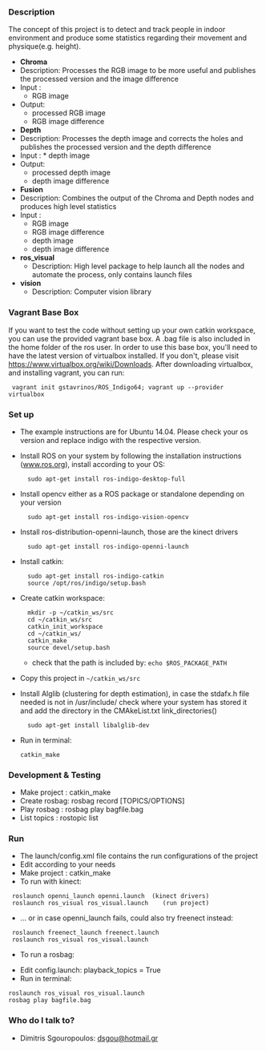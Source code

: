 ### Description ###
The concept of this project is to detect and track people in indoor environment and produce some statistics regarding
their movement and physique(e.g. height).


* **Chroma**
 * Description: 
   Processes the RGB image to be more useful and publishes the processed version and the image difference  
 * Input : 
     * RGB image
 * Output: 
     * processed RGB image
     * RGB image difference
* **Depth**
 * Description: 
   Processes the depth image and corrects the holes and publishes the processed version and the depth difference
 * Input : 
       * depth image
 * Output: 
     * processed depth image
     * depth image difference
* **Fusion**
 * Description: Combines the output of the Chroma and Depth nodes and produces high level statistics
 * Input : 
      * RGB image
      * RGB image difference
      * depth image
      * depth image difference
* **ros_visual**
    * Description: High level package to help launch all the nodes and automate the process, only contains launch files
* **vision**
    * Description: Computer vision library

### Vagrant Base Box ###
If you want to test the code without setting up your own catkin workspace, you can use the provided vagrant base box. A .bag file is also included in the home folder of the ros user. In order to use this base box, you'll need to have the latest version of virtualbox installed. If you don't, please visit https://www.virtualbox.org/wiki/Downloads. After downloading virtualbox, and installing vagrant, you can run:
```
 vagrant init gstavrinos/ROS_Indigo64; vagrant up --provider virtualbox
 ```
  
### Set up ###

* The example instructions are for Ubuntu 14.04. Please check your os version and replace indigo with the respective version.

* Install ROS on your system by following the installation instructions (www.ros.org), install according to your OS: 

  ```
    sudo apt-get install ros-indigo-desktop-full 
  ```
* Install opencv either as a ROS package or standalone depending on your version 

  ```
    sudo apt-get install ros-indigo-vision-opencv
  ```
* Install ros-distribution-openni-launch, those are the kinect drivers 

  ```
    sudo apt-get install ros-indigo-openni-launch
  ```
* Install catkin:

  ```
    sudo apt-get install ros-indigo-catkin
    source /opt/ros/indigo/setup.bash
  ```
* Create catkin workspace:

  ```
    mkdir -p ~/catkin_ws/src
    cd ~/catkin_ws/src
    catkin_init_workspace
    cd ~/catkin_ws/
    catkin_make
    source devel/setup.bash
  ```
  * check that the path is included by: ```echo $ROS_PACKAGE_PATH```
* Copy this project in ```~/catkin_ws/src```
* Install Alglib (clustering for depth estimation), in case the stdafx.h file needed is not in /usr/include/
check where your system has  stored it and add the directory in the CMAkeList.txt link_directories()
  ```
    sudo apt-get install libalglib-dev
  ```

* Run in terminal: 

  ```
  catkin_make
  ```

### Development & Testing ###
* Make project : catkin_make
* Create rosbag: rosbag record [TOPICS/OPTIONS] 
* Play rosbag  : rosbag play bagfile.bag
* List topics  : rostopic list


### Run ###
* The launch/config.xml file contains the run configurations of the project
* Edit according to your needs
* Make project : catkin_make
* To run with kinect:
      
```
 roslaunch openni_launch openni.launch  (kinect drivers)
 roslaunch ros_visual ros_visual.launch    (run project)
```

* ... or in case openni_launch fails, could also try freenect instead:
```
 roslaunch freenect_launch freenect.launch
 roslaunch ros_visual ros_visual.launch
```

* To run a rosbag:
- Edit config.launch: playback_topics = True
- Run in terminal:
```
roslaunch ros_visual ros_visual.launch
rosbag play bagfile.bag
```

### Who do I talk to? ###

* Dimitris Sgouropoulos: dsgou@hotmail.gr
